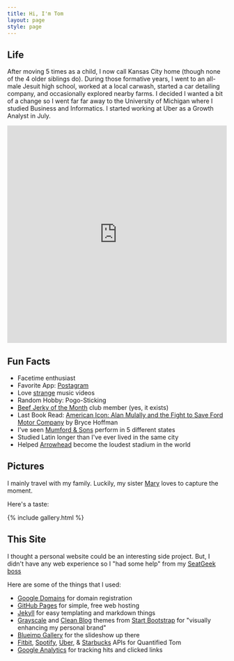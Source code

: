 ```yaml
---
title: Hi, I'm Tom
layout: page
style: page
---
```


## Life


After moving 5 times as a child, I now call Kansas City home (though none of the 4 older siblings do). During those formative years, I went to an all-male Jesuit high school,  worked at a local carwash, started a car detailing company, and occasionally explored nearby farms. I decided I wanted a bit of a change so I went far far away to the University of Michigan where I studied Business and Informatics. I started working at Uber as a Growth Analyst in July.

<div style="text-decoration:none; overflow:hidden; height:500px; width:1000px; max-width:100%;"><div id="gmap-display" style="height:100%; width:100%;max-width:100%;"><iframe style="height:100%;width:100%;border:0;" frameborder="0" src="https://www.google.com/maps/embed/v1/directions?key=AIzaSyCLRQStoq060EcSC1-Fv4D-Dtw3bhY0l6Q&amp;origin=Kansas+City&amp;destination=San+Francisco+California&amp;avoid=tolls|highways"></iframe></div><a class="code-for-google-map" href="https://www.bootstrapskins.com" id="get-map-data">bootstrap market</a><style>#gmap-display .map-generator{max-width: 100%; max-height: 100%; background: none;</style></div>




## Fun Facts
* Facetime enthusiast
* Favorite App: [Postagram](https://itunes.apple.com/us/app/id429264904?mt=8&amp;pt=site&amp;ct=postagram_home)
* Love [strange](http://www.youtube.com/watch?v=pTOC_q0NLTk) music videos
* Random Hobby: Pogo-Sticking
* [Beef Jerky of the Month](http://www.garywest.com/Jerky-of-the-Month/products/1006/) club member (yes, it exists)
* Last Book Read: [American Icon: Alan Mulally and the Fight to Save Ford Motor Company](http://www.amazon.com/Elon-Musk-SpaceX-Fantastic-Future/dp/0062301233) by Bryce Hoffman
* I've seen [Mumford &amp; Sons](https://www.youtube.com/watch?v=rId6PKlDXeU) perform in 5 different states
* Studied Latin longer than I've ever lived in the same city
* Helped [Arrowhead](http://www.si.com/nfl/2014/09/29/chiefs-break-seahawks-noise-record) become the loudest stadium in the world


## Pictures

I mainly travel with my family. Luckily, my sister [Mary](https://www.facebook.com/mary.zidar?fref=ts) loves to capture the moment.

Here's a taste:


{% include gallery.html %}

## This Site

I thought a personal website could be an interesting side project. But, I didn't have any web experience so I "had some help" from my [SeatGeek boss](https://seatgeek.com/sgteam/#BenClark)

 Here are some of the things that I used:

* [Google Domains](https://domains.google.com/about/) for domain registration
* [GitHub Pages](https://pages.github.com/) for simple, free web hosting
* [Jekyll](https://github.com/jekyll/jekyll) for easy templating and markdown things
* [Grayscale](http://startbootstrap.com/template-overviews/grayscale/) and [Clean Blog](http://startbootstrap.com/template-overviews/clean-blog/) themes from [Start Bootstrap](http://startbootstrap.com/) for "visually enhancing my personal brand"
* [Blueimp Gallery](https://github.com/blueimp/Gallery) for the slideshow up there
* [Fitbit](https://dev.fitbit.com), [Spotify](https://developer.spotify.com/web-api/), [Uber](https://developer.uber.com), &amp; [Starbucks](https://testhost.openapi.starbucks.com/location/v2/#Earth) APIs for Quantified Tom
* [Google Analytics](https://developers.google.com/analytics/devguides/collection/analyticsjs/) for tracking hits and clicked links
